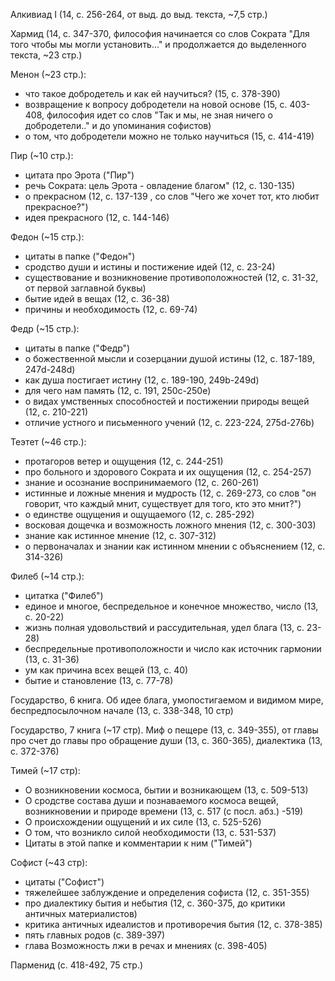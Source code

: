 Алкивиад I (14, с. 256-264, от выд. до выд. текста, ~7,5 стр.)

Хармид (14, с. 347-370, философия начинается со слов Сократа "Для того чтобы мы могли установить..." и продолжается до выделенного текста, ~23 стр.)

Менон (~23 стр.): 
- что такое добродетель и как ей научиться? (15, с. 378-390)
- возвращение к вопросу добродетели на новой основе (15, с. 403-408, философия идет со слов "Так и мы, не зная ничего о добродетели.." и до упоминания софистов)
- о том, что добродетели можно не только научиться (15, с. 414-419)

Пир (~10 стр.):
- цитата про Эрота ("Пир")
- речь Сократа: цель Эрота - овладение благом" (12, с. 130-135)
- о прекрасном (12, с. 137-139 , со слов "Чего же хочет тот, кто любит прекрасное?")
- идея прекрасного (12, с. 144-146)

Федон (~15 стр.): 
- цитаты в папке ("Федон")
- сродство души и истины и постижение идей (12, с. 23-24)
- существование и возникновение противоположностей (12, с. 31-32, от первой заглавной буквы)
- бытие идей в вещах (12, с. 36-38)
- причины и необходимость (12, с. 69-74)

Федр (~15 стр.):
- цитаты в папке ("Федр")
- о божественной мысли и созерцании душой истины (12, с. 187-189, 247d-248d)
- как душа постигает истину (12, с. 189-190, 249b-249d)
- для чего нам память (12, с. 191, 250c-250e)
- о видах умственных способностей и постижении природы вещей (12, с. 210-221)
- отличие устного и письменного учений (12, с. 223-224, 275d-276b)

Теэтет (~46 стр.):
- протагоров ветер и ощущения (12, с. 244-251)
- про больного и здорового Сократа и их ощущения (12, с. 254-257)
- знание и осознание воспринимаемого (12, с. 260-261)
- истинные и ложные мнения и мудрость (12, с. 269-273, со слов "он говорит, что каждый мнит, существует для того, кто это мнит?")
- о единстве ощущения и ощущаемого (12, с. 285-292)
- восковая дощечка и возможность ложного мнения (12, с. 300-303)
- знание как истинное мнение (12, с. 307-312)
- о первоначалах и знании как истинном мнении с объяснением (12, с. 314-326)

Филеб (~14 стр.): 
- цитатка ("Филеб")
- единое и многое, беспредельное и конечное множество, число (13, с. 20-22)
- жизнь полная удовольствий и рассудительная, удел блага (13, с. 23-28)
- беспредельные противоположности и число как источник гармонии (13, с. 31-36)
- ум как причина всех вещей (13, с. 40)
- бытие и становление (13, с. 77-78)

Государство, 6 книга. Об идее блага, умопостигаемом и видимом мире, беспредпосылочном начале (13, с. 338-348, 10 стр)

Государство, 7 книга (~17 стр). Миф о пещере (13, с. 349-355), от главы про счет до главы про обращение души (13, с. 360-365), диалектика (13, с. 372-376)

Тимей (~17 стр):  
- О возникновении космоса, бытии и возникающем (13, с. 509-513)
- О сродстве состава души и познаваемого космоса вещей, возникновении и природе времени (13, с. 517 (с посл. абз.) -519)
- О происхождении ощущений и их силе (13, с. 525-526)
- О том, что возникло силой необходимости (13, с. 531-537)
- Цитаты в этой папке и комментарии к ним ("Тимей")

Софист (~43 стр): 
- цитаты ("Софист")
- тяжелейшее заблуждение и определения софиста (12, с. 351-355)
- про диалектику бытия и небытия (12, с. 360-375, до критики античных материалистов)
- критика античных идеалистов и противоречия бытия (12, с. 378-385)
- пять главных родов (с. 389-397)
- глава Возможность лжи в речах и мнениях (с. 398-405)

Парменид (с. 418-492, 75 стр.)

